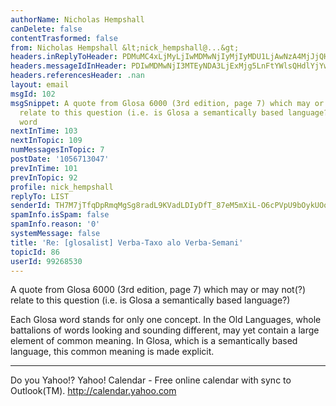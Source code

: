 ```yaml
---
authorName: Nicholas Hempshall
canDelete: false
contentTrasformed: false
from: Nicholas Hempshall &lt;nick_hempshall@...&gt;
headers.inReplyToHeader: PDMuMC4xLjMyLjIwMDMwNjIyMjIyMDU1LjAwNzA4MjJjQHBhY2lmaWMubmV0LmF1Pg==
headers.messageIdInHeader: PDIwMDMwNjI3MTEyNDA3LjExMjg5LnFtYWlsQHdlYjYwMDA0Lm1haWwueWFob28uY29tPg==
headers.referencesHeader: .nan
layout: email
msgId: 102
msgSnippet: A quote from Glosa 6000 (3rd edition, page 7) which may or may not(?)
  relate to this question (i.e. is Glosa a semantically based language?) Each Glosa
  word
nextInTime: 103
nextInTopic: 109
numMessagesInTopic: 7
postDate: '1056713047'
prevInTime: 101
prevInTopic: 92
profile: nick_hempshall
replyTo: LIST
senderId: TH7M7jTfqDpRmqMgSg8radL9KVadLDIyDfT_87eM5mXiL-O6cPVpU9bOykUOoiND2l4nKDudxY5SxSnKfds3Q7Uvuo6ACbdCxfMA8nfmO791kGfnz8s
spamInfo.isSpam: false
spamInfo.reason: '0'
systemMessage: false
title: 'Re: [glosalist] Verba-Taxo alo Verba-Semani'
topicId: 86
userId: 99268530
---
```


A quote from Glosa 6000 (3rd edition, page 7) which
may or may not(?) relate to this question (i.e. is
Glosa a semantically based language?)


Each Glosa word stands for only one concept. In the
Old Languages, whole battalions of words looking and
sounding different, may yet contain a large element of
common meaning. In Glosa, which is a semantically
based language, this common meaning is made explicit.

__________________________________
Do you Yahoo!?
Yahoo! Calendar - Free online calendar with sync to Outlook(TM).
http://calendar.yahoo.com

